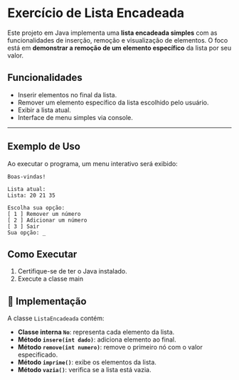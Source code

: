 # Exercício de Lista Encadeada

Este projeto em Java implementa uma **lista encadeada simples** com as funcionalidades de inserção, remoção e visualização de elementos. O foco está em **demonstrar a remoção de um elemento específico** da lista por seu valor.

## Funcionalidades

- Inserir elementos no final da lista.
- Remover um elemento específico da lista escolhido pelo usuário.
- Exibir a lista atual.
- Interface de menu simples via console.

---

## Exemplo de Uso

Ao executar o programa, um menu interativo será exibido:

```
Boas-vindas!

Lista atual:
Lista: 20 21 35

Escolha sua opção:
[ 1 ] Remover um número
[ 2 ] Adicionar um número
[ 3 ] Sair
Sua opção: _
```

## Como Executar

1. Certifique-se de ter o Java instalado.
2. Execute a classe main

## 🔧 Implementação

A classe `ListaEncadeada` contém:

- **Classe interna `No`**: representa cada elemento da lista.
- **Método `insere(int dado)`**: adiciona elemento ao final.
- **Método `remove(int numero)`**: remove o primeiro nó com o valor especificado.
- **Método `imprime()`**: exibe os elementos da lista.
- **Método `vazia()`**: verifica se a lista está vazia.
